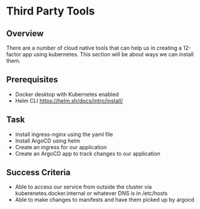 # Third Party Tools

## Overview
There are a number of cloud native tools that can help us in creating a 12-factor app using kubernetes. This section will be about ways we can install them.

## Prerequisites
* Docker desktop with Kubernetes enabled
* Helm CLI https://helm.sh/docs/intro/install/

## Task
* Install ingress-nginx using the yaml file
* Install ArgoCD using helm
* Create an ingress for our application
* Create an ArgoCD app to track changes to our application

## Success Criteria

* Able to access our service from outside the cluster via kuberenetes.docker.internal or whatever DNS is in /etc/hosts
* Able to make changes to manifests and have them picked up by argocd


